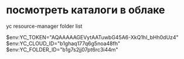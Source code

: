 # посмотреть каталоги в облаке
yc resource-manager folder list

$env:YC_TOKEN="AQAAAAAGEVytAATuwbG45A6-XkQ1hI_bHh0dUz4"
$env:YC_CLOUD_ID="b1ghaq177q6g5noa48fh"
$env:YC_FOLDER_ID="b1g7s2jj07pt6rc3i44m" 